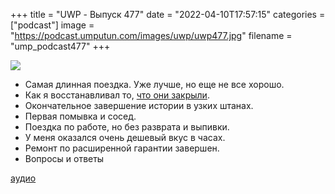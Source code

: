 +++
title = "UWP - Выпуск 477"
date = "2022-04-10T17:57:15"
categories = ["podcast"]
image = "https://podcast.umputun.com/images/uwp/uwp477.jpg"
filename = "ump_podcast477"
+++

![](https://podcast.umputun.com/images/uwp/uwp477.jpg)

- Самая длинная поездка. Уже лучше, но еще не все хорошо.
- Как я восстанавливал то, [что они закрыли](https://feedmaster.umputun.com/feed/echo-msk).
- Окончательное завершение истории в узких штанах.
- Первая помывка и сосед.
- Поездка по работе, но без разврата и выпивки.
- У меня оказался очень дешевый вкус в часах.
- Ремонт по расширенной гарантии завершен.
- Вопросы и ответы

[аудио](https://podcast.umputun.com/media/ump_podcast477.mp3)
<audio src="https://podcast.umputun.com/media/ump_podcast477.mp3" preload="none"></audio>
